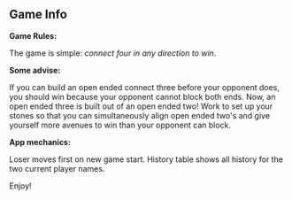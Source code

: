 ## Game Info

**Game Rules:**

The game is simple: *connect four in any direction to win*.

**Some advise:**

If you can build an open ended connect three before your opponent does, you should win because your opponent cannot block both ends.  Now, an open ended three is built out of an open ended two!  Work to set up your stones so that you can simultaneously align open ended two's and give yourself more avenues to win than your opponent can block.

**App mechanics:**

Loser moves first on new game start.
History table shows all history for the two current player names.

Enjoy!


